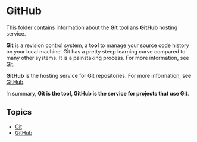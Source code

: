 # GitHub 

This folder contains information about the **Git** tool ans **GitHub** hosting service.  

**Git** is a revision control system, a **tool** to manage your source
code history on your local machine. Git has a pretty steep learning
curve compared to many other systems. It is a painstaking process. For
more information, see [Git](../Git&GitHub/git_notes.md).

 **GitHub** is the hosting service for Git repositories. For more information, see [GitHub](../Git&GitHub/github_notes.md).
 
 In summary, **Git is the tool, GitHub is the service for projects that use Git**.
 
## Topics

- [Git](../Git&GitHub/git_notes.md)
- [GitHub](../Git&GitHub/github_notes.md)
